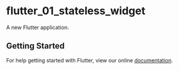# flutter_01_stateless_widget

A new Flutter application.

## Getting Started

For help getting started with Flutter, view our online
[documentation](https://flutter.io/).
